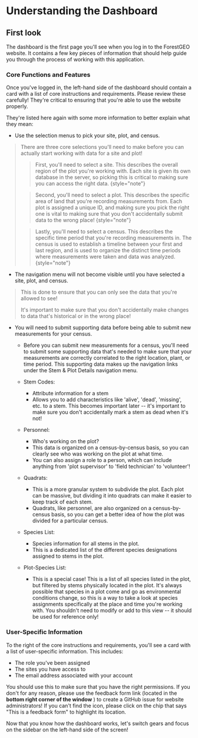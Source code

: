 # Understanding the Dashboard

## First look

The dashboard is the first page you'll see when you log in to the ForestGEO website. It contains a few key pieces of
information that should help guide you through the process of working with this application.

### Core Functions and Features

Once you've logged in, the left-hand side of the dashboard should contain a card with a list of core instructions and
requirements. Please review these carefully! They're critical to ensuring that you're able to use the website properly.

They're listed here again with some more information to better explain what they mean:

- Use the selection menus to pick your site, plot, and census.

> There are three core selections you'll need to make before you can actually start working with data for a site and
> plot!
>
> > First, you'll need to select a site. This describes the overall region of the plot you're working with. Each site
> > is given its own database in the server, so picking this is critical to making sure you can access the right data.
> > {style="note"}
>
> > Second, you'll need to select a plot. This describes the specific area of land that you're recording measurements
> > from. Each plot is assigned a unique ID, and making sure you pick the right one is vital to making sure that you
> > don't accidentally submit data to the wrong place!
> > {style="note"}
>
> > Lastly, you'll need to select a census. This describes the specific time period that you're recording measurements
> > in. The census is used to establish a timeline between your first and last region, and is used to organize the
> > distinct time periods where measurements were taken and data was analyzed.
> > {style="note"}

- The navigation menu will not become visible until you have selected a site, plot, and census.

> This is done to ensure that you can only see the data that you're allowed to see!
>
> It's important to make sure that you
> don't accidentally make changes to data that's historical or in the wrong place!

- You will need to submit supporting data before being able to submit new measurements for your census.

    - Before you can submit new measurements for a census, you'll need to submit some supporting data that's needed to
      make sure that your measurements are correctly correlated to the right location, plant, or time period. This
      supporting data makes up the navigation links under the Stem & Plot Details navigation menu.

    - Stem Codes:
        - Attribute information for a stem
        - Allows you to add characteristics like 'alive', 'dead', 'missing', etc. to a stem. This becomes important
          later -- it's important to make sure you don't accidentally mark a stem as dead when it's not!
    - Personnel:
        - Who's working on the plot?
        - This data is organized on a census-by-census basis, so you can clearly see who was working on the plot at what
          time.
        - You can also assign a role to a person, which can include anything from 'plot supervisor' to 'field
          technician' to 'volunteer'!
    - Quadrats:
        - This is a more granular system to subdivide the plot. Each plot can be massive, but dividing it into quadrats
          can make it easier to keep track of each stem.
        - Quadrats, like personnel, are also organized on a census-by-census basis, so you can get a better idea of how
          the plot was divided for a particular census.
    - Species List:
        - Species information for all stems in the plot.
        - This is a dedicated list of the different species designations assigned to stems in the plot.
    - Plot-Species List:
        - This is a special case! This is a list of all species listed in the plot, but filtered by stems physically
          located in the plot. It's always possible that species in a plot come and go as environmental conditions
          change, so this is a way to take a look at species assignments specifically at the place and time you're
          working with. You shouldn't need to modify or add to this view -- it should be used for reference only!

### User-Specific Information

To the right of the core instructions and requirements, you'll see a card with a list of user-specific information. This
includes:

- The role you've been assigned
- The sites you have access to
- The email address associated with your account

You should use this to make sure that you have the right permissions. If you don't for any reason, please use the
feedback form link (located in the **bottom right corner of the window** ) to create a GitHub issue for website
administrators! If you can't find the icon, please click on the chip that says "This is a feedback form" to highlight
its location.

Now that you know how the dashboard works, let's switch gears and focus on the sidebar on the left-hand side of the
screen!
